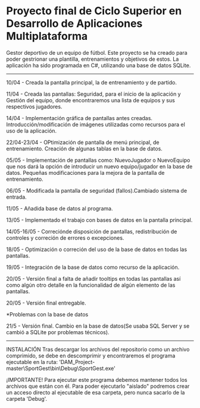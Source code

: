# Proyecto final de Ciclo Superior en Desarrollo de Aplicaciones Multiplataforma
Gestor deportivo de un equipo de fútbol.
Este proyecto se ha creado para poder gestrionar una plantilla, entrenamientos y objetivos de estos.
La aplicación ha sido programada en C#, utilizando una base de datos SQLite.

------------

10/04 - Creada la pantalla principal, la de entrenamiento y de partido.

11/04 - Creada las pantallas: Seguridad, para el inicio de la aplicación y Gestión del equipo, donde encontraremos una lista de equipos y sus respectivos jugadores.

14/04 - Implementación gráfica de pantallas antes creadas. Introducción/modificación de imágenes utilizadas como recursos para el uso de la aplicación.

22/04-23/04 - OPtimización de pantalla de menú principal, de entrenamiento. Creación de algunas tablas en la base de datos.

05/05 - Implementación de pantallas como: NuevoJugador o NuevoEquipo que nos dará la opción de introducir un nuevo equipo/jugador en la base de datos. Pequeñas modificaciones para la mejora de la pantalla de entrenamiento.

06/05 - Modificada la pantalla de seguridad (fallos).Cambiado sistema de entrada.

11/05 - Añadida base de datos al programa.

13/05 - Implementado el trabajo con bases de datos en la pantalla principal.

14/05-16/05 - Correciónde  disposición de pantallas, redistribución de controles y correción de errores o excepciones.

18/05 - Optimización o correción del uso de la base de datos en todas las pantallas.

19/05 - Integración de la base de datos como recurso de la aplicación.

20/05 - Versión final a falta de añadir tooltips en todas las pantallas así como algún otro detalle en la funcionalidad de algún elemento de las pantallas.

20/05 - Versión final entregable.

*Problemas con la base de datos

21/5 - Versión final. Cambio en la base de datos(Se usaba SQL Server y se cambió a SQLite por problemas técnicos).

------------

INSTALACIÓN
Tras descargar los archivos del repositorio como un archivo comprimido, se debe en descomprimir y encontraremos el programa ejecutable en la ruta:
'DAM_Project-master\SportGest\bin\Debug\SportGest.exe'

¡IMPORTANTE! Para ejecutar este programa debemos mantener todos los archivos que están con él.
Para poder ejecutarlo "aislado" podremos crear un acceso directo al ejecutable de esa carpeta, pero nunca sacarlo de la carpeta 'Debug'.

